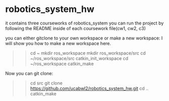# robotics_system_hw
it contains three courseworks of robotics_system
you can run the project by following the README inside of each coursework file(cw1, cw2, c3)

you can either gitclone to your own workspace or make a new workspace:
I will show you how to make a new workspace here.
>> cd ~
>> mkdir ros_workspace
>> mkdir ros_workspace/src
>> cd ~/ros_workspace/src
>> catkin_init_workspace
>> cd ~/ros_workspace
>> catkin_make

Now you can git clone:
>> cd src
>> git clone https://github.com/ucabwl2/robotics_system_hw.git
>> cd ..
>> catkin_make
